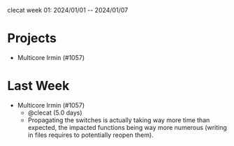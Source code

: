 clecat week 01: 2024/01/01 -- 2024/01/07

# Projects

- Multicore Irmin (#1057)

# Last Week

- Multicore Irmin (#1057)
  - @clecat (5.0 days)
  - Propagating the switches is actually taking way more time than expected, the impacted functions being way more numerous (writing in files requires to potentially reopen them).
